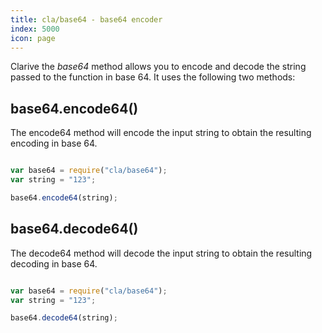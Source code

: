 ```yaml
---
title: cla/base64 - base64 encoder
index: 5000
icon: page
---
```


Clarive the *base64* method allows you to encode and decode the string passed to the function in base 64. It uses the following two methods:

## base64.encode64()

The encode64 method will encode the input string to obtain the resulting encoding in base 64.

```javascript

var base64 = require("cla/base64");
var string = "123";

base64.encode64(string);

```

## base64.decode64()

The decode64 method will decode the input string to obtain the resulting decoding in base 64.

```javascript

var base64 = require("cla/base64");
var string = "123";

base64.decode64(string);

```
